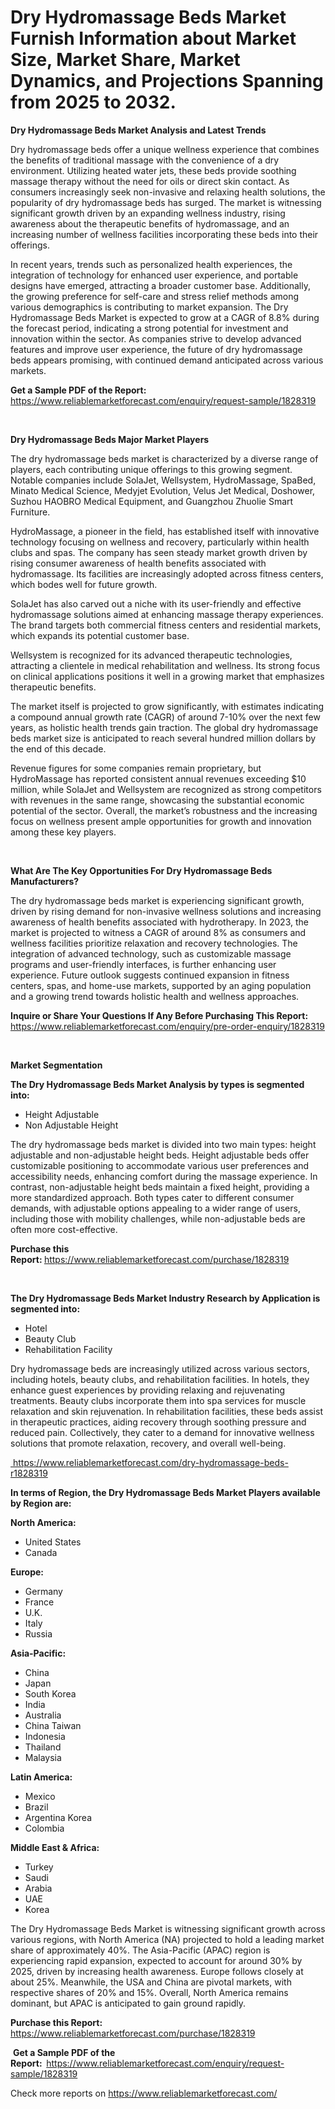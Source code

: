 <p><h1>Dry Hydromassage Beds Market Furnish Information about Market Size, Market Share, Market Dynamics, and Projections Spanning from 2025 to 2032.</h1></p><p><strong>Dry Hydromassage Beds Market Analysis and Latest Trends</strong></p>
<p><p>Dry hydromassage beds offer a unique wellness experience that combines the benefits of traditional massage with the convenience of a dry environment. Utilizing heated water jets, these beds provide soothing massage therapy without the need for oils or direct skin contact. As consumers increasingly seek non-invasive and relaxing health solutions, the popularity of dry hydromassage beds has surged. The market is witnessing significant growth driven by an expanding wellness industry, rising awareness about the therapeutic benefits of hydromassage, and an increasing number of wellness facilities incorporating these beds into their offerings.</p><p>In recent years, trends such as personalized health experiences, the integration of technology for enhanced user experience, and portable designs have emerged, attracting a broader customer base. Additionally, the growing preference for self-care and stress relief methods among various demographics is contributing to market expansion. The Dry Hydromassage Beds Market is expected to grow at a CAGR of 8.8% during the forecast period, indicating a strong potential for investment and innovation within the sector. As companies strive to develop advanced features and improve user experience, the future of dry hydromassage beds appears promising, with continued demand anticipated across various markets.</p></p>
<p><strong>Get a Sample PDF of the Report:&nbsp;</strong> <a href="https://www.reliablemarketforecast.com/enquiry/request-sample/1828319?utm_campaign=3530&utm_medium=2&utm_source=Github&utm_content=ia&utm_term=05042025&utm_id=dry-hydromassage-beds">https://www.reliablemarketforecast.com/enquiry/request-sample/1828319</a></p>
<p>&nbsp;</p>
<p><strong>Dry Hydromassage Beds Major Market Players</strong></p>
<p><p>The dry hydromassage beds market is characterized by a diverse range of players, each contributing unique offerings to this growing segment. Notable companies include SolaJet, Wellsystem, HydroMassage, SpaBed, Minato Medical Science, Medyjet Evolution, Velus Jet Medical, Doshower, Suzhou HAOBRO Medical Equipment, and Guangzhou Zhuolie Smart Furniture.</p><p>HydroMassage, a pioneer in the field, has established itself with innovative technology focusing on wellness and recovery, particularly within health clubs and spas. The company has seen steady market growth driven by rising consumer awareness of health benefits associated with hydromassage. Its facilities are increasingly adopted across fitness centers, which bodes well for future growth.</p><p>SolaJet has also carved out a niche with its user-friendly and effective hydromassage solutions aimed at enhancing massage therapy experiences. The brand targets both commercial fitness centers and residential markets, which expands its potential customer base.</p><p>Wellsystem is recognized for its advanced therapeutic technologies, attracting a clientele in medical rehabilitation and wellness. Its strong focus on clinical applications positions it well in a growing market that emphasizes therapeutic benefits.</p><p>The market itself is projected to grow significantly, with estimates indicating a compound annual growth rate (CAGR) of around 7-10% over the next few years, as holistic health trends gain traction. The global dry hydromassage beds market size is anticipated to reach several hundred million dollars by the end of this decade.</p><p>Revenue figures for some companies remain proprietary, but HydroMassage has reported consistent annual revenues exceeding $10 million, while SolaJet and Wellsystem are recognized as strong competitors with revenues in the same range, showcasing the substantial economic potential of the sector. Overall, the market’s robustness and the increasing focus on wellness present ample opportunities for growth and innovation among these key players.</p></p>
<p>&nbsp;</p>
<p><strong>What Are The Key Opportunities For Dry Hydromassage Beds Manufacturers?</strong></p>
<p><p>The dry hydromassage beds market is experiencing significant growth, driven by rising demand for non-invasive wellness solutions and increasing awareness of health benefits associated with hydrotherapy. In 2023, the market is projected to witness a CAGR of around 8% as consumers and wellness facilities prioritize relaxation and recovery technologies. The integration of advanced technology, such as customizable massage programs and user-friendly interfaces, is further enhancing user experience. Future outlook suggests continued expansion in fitness centers, spas, and home-use markets, supported by an aging population and a growing trend towards holistic health and wellness approaches.</p></p>
<p><strong>Inquire or Share Your Questions If Any Before Purchasing This Report:</strong> <a href="https://www.reliablemarketforecast.com/enquiry/pre-order-enquiry/1828319?utm_campaign=3530&utm_medium=2&utm_source=Github&utm_content=ia&utm_term=05042025&utm_id=dry-hydromassage-beds">https://www.reliablemarketforecast.com/enquiry/pre-order-enquiry/1828319</a></p>
<p>&nbsp;</p>
<p><strong>Market Segmentation</strong></p>
<p><strong>The Dry Hydromassage Beds Market Analysis by types is segmented into:</strong></p>
<p><ul><li>Height Adjustable</li><li>Non Adjustable Height</li></ul></p>
<p><p>The dry hydromassage beds market is divided into two main types: height adjustable and non-adjustable height beds. Height adjustable beds offer customizable positioning to accommodate various user preferences and accessibility needs, enhancing comfort during the massage experience. In contrast, non-adjustable height beds maintain a fixed height, providing a more standardized approach. Both types cater to different consumer demands, with adjustable options appealing to a wider range of users, including those with mobility challenges, while non-adjustable beds are often more cost-effective.</p></p>
<p><strong>Purchase this Report:&nbsp;</strong><a href="https://www.reliablemarketforecast.com/purchase/1828319?utm_campaign=3530&utm_medium=2&utm_source=Github&utm_content=ia&utm_term=05042025&utm_id=dry-hydromassage-beds">https://www.reliablemarketforecast.com/purchase/1828319</a></p>
<p>&nbsp;</p>
<p><strong>The Dry Hydromassage Beds Market Industry Research by Application is segmented into:</strong></p>
<p><ul><li>Hotel</li><li>Beauty Club</li><li>Rehabilitation Facility</li></ul></p>
<p><p>Dry hydromassage beds are increasingly utilized across various sectors, including hotels, beauty clubs, and rehabilitation facilities. In hotels, they enhance guest experiences by providing relaxing and rejuvenating treatments. Beauty clubs incorporate them into spa services for muscle relaxation and skin rejuvenation. In rehabilitation facilities, these beds assist in therapeutic practices, aiding recovery through soothing pressure and reduced pain. Collectively, they cater to a demand for innovative wellness solutions that promote relaxation, recovery, and overall well-being.</p></p>
<p><a href="https://www.reliablemarketforecast.com/dry-hydromassage-beds-r1828319?utm_campaign=3530&utm_medium=2&utm_source=Github&utm_content=ia&utm_term=05042025&utm_id=dry-hydromassage-beds">&nbsp;https://www.reliablemarketforecast.com/dry-hydromassage-beds-r1828319</a></p>
<p><strong>In terms of Region, the Dry Hydromassage Beds Market Players available by Region are:</strong></p>
<p>
    <p> <strong> North America: </strong>
        <ul>
            <li>United States</li>
            <li>Canada</li>
        </ul>
        </p> 
    <p> <strong> Europe: </strong>
        <ul>
            <li>Germany</li>
            <li>France</li>
            <li>U.K.</li>
            <li>Italy</li>
            <li>Russia</li>
        </ul>
        </p> 
    <p> <strong> Asia-Pacific: </strong>
        <ul>
            <li>China</li>
            <li>Japan</li>
            <li>South Korea</li>
            <li>India</li>
            <li>Australia</li>
            <li>China Taiwan</li>
            <li>Indonesia</li>
            <li>Thailand</li>
            <li>Malaysia</li>
        </ul>
        </p> 
    <p> <strong> Latin America: </strong>
        <ul>
            <li>Mexico</li>
            <li>Brazil</li>
            <li>Argentina Korea</li>
            <li>Colombia</li>
        </ul>
        </p> 
    <p> <strong> Middle East & Africa: </strong>
        <ul>
            <li>Turkey</li>
            <li>Saudi</li>
            <li>Arabia</li>
            <li>UAE</li>
            <li>Korea</li>
        </ul>
    </p>
    </p>
<p><p>The Dry Hydromassage Beds Market is witnessing significant growth across various regions, with North America (NA) projected to hold a leading market share of approximately 40%. The Asia-Pacific (APAC) region is experiencing rapid expansion, expected to account for around 30% by 2025, driven by increasing health awareness. Europe follows closely at about 25%. Meanwhile, the USA and China are pivotal markets, with respective shares of 20% and 15%. Overall, North America remains dominant, but APAC is anticipated to gain ground rapidly.</p></p>
<p><strong>Purchase this Report: </strong><a href="https://www.reliablemarketforecast.com/purchase/1828319?utm_campaign=3530&utm_medium=2&utm_source=Github&utm_content=ia&utm_term=05042025&utm_id=dry-hydromassage-beds">https://www.reliablemarketforecast.com/purchase/1828319</a></p>
<p>&nbsp;<strong>Get a Sample PDF of the Report:&nbsp;&nbsp;</strong><a href="https://www.reliablemarketforecast.com/enquiry/request-sample/1828319?utm_campaign=3530&utm_medium=2&utm_source=Github&utm_content=ia&utm_term=05042025&utm_id=dry-hydromassage-beds">https://www.reliablemarketforecast.com/enquiry/request-sample/1828319</a></p>
<p><strong></strong></p>
<p>Check more reports on <a href="https://www.reliablemarketforecast.com/?utm_campaign=3530&utm_medium=2&utm_source=Github&utm_content=ia&utm_term=05042025&utm_id=dry-hydromassage-beds">https://www.reliablemarketforecast.com/</a></p>